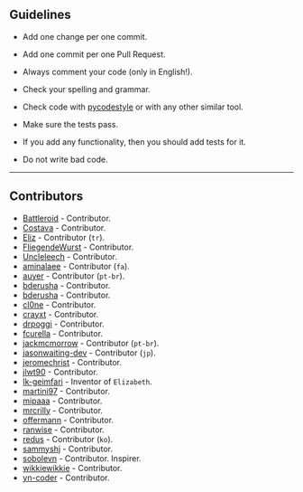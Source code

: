 ## Guidelines

- Add one change per one commit.

- Add one commit per one Pull Request.

- Always comment your code (only in English!).

- Check your spelling and grammar.

- Check code with [pycodestyle](https://github.com/PyCQA/pycodestyle) or with any other similar tool.

- Make sure the tests pass.

- If you add any functionality, then you should add tests for it.

- Do not write bad code.

---

## Contributors

- [Battleroid](https://github.com/Battleroid) - Contributor.
- [Costava](https://github.com/Costava) - Contributor.
- [Eliz](https://github.com/el) - Contributor (`tr`).
- [FliegendeWurst](https://github.com/FliegendeWurst) - Contributor.
- [Uncleleech](https://github.com/Uncleleech)  - Contributor.
- [aminalaee](https://github.com/aminalaee) - Contributor (`fa`).
- [auyer](https://github.com/auyer) - Contributor (`pt-br`).
- [bderusha](https://github.com/bderusha) - Contributor.
- [bderusha](https://github.com/bderusha) - Contributor.
- [cl0ne](https://github.com/cl0ne) - Contributor.
- [crayxt](https://github.com/crayxt) - Contributor.
- [drpoggi](https://github.com/drpoggi) - Contributor.
- [fcurella](https://github.com/fcurella) - Contributor.
- [jackmcmorrow](https://github.com/jackmcmorrow) - Contributor (`pt-br`).
- [jasonwaiting-dev](https://github.com/jasonwaiting-dev) - Contributor (`jp`).
- [jeromechrist](https://github.com/jeromechrist) - Contributor.
- [jlwt90](https://github.com/jlwt90) - Contributor.
- [lk-geimfari](https://github.com/lk-geimfari) - Inventor of `Elizabeth`.
- [martini97](https://github.com/martini97) - Contributor.
- [mipaaa](https://github.com/mipaaa) - Contributor.
- [mrcrilly](https://github.com/mrcrilly) - Contributor.
- [offermann](https://github.com/offermann) - Contributor.
- [ranwise](https://github.com/ranwise) - Contributor.
- [redus](https://github.com/redus) - Contributor (`ko`).
- [sammyshj](https://github.com/sammyshj) - Contributor.
- [sobolevn](https://github.com/sobolevn) - Contributor. Inspirer.
- [wikkiewikkie](https://github.com/wikkiewikkie) - Contributor.
- [yn-coder](https://github.com/yn-coder) - Contributor.
